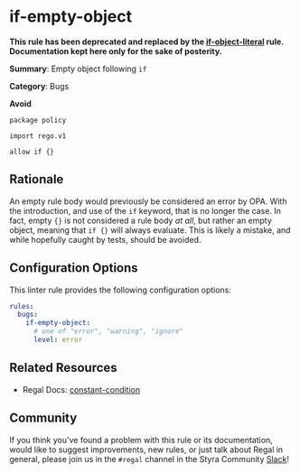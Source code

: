 # if-empty-object

**This rule has been deprecated and replaced by the
[if-object-literal](https://docs.styra.com/regal/rules/bugs/if-object-literal) rule. Documentation kept here only for
the sake of posterity.**

**Summary**: Empty object following `if`

**Category**: Bugs

**Avoid**
```rego
package policy

import rego.v1

allow if {}
```

## Rationale

An empty rule body would previously be considered an error by OPA. With the introduction, and use of the `if` keyword,
that is no longer the case. In fact, empty `{}` is not considered a rule body _at all_, but rather an empty object,
meaning that `if {}` will always evaluate. This is likely a mistake, and while hopefully caught by tests, should be
avoided.

## Configuration Options

This linter rule provides the following configuration options:

```yaml
rules:
  bugs:
    if-empty-object:
      # one of "error", "warning", "ignore"
      level: error
```

## Related Resources

- Regal Docs: [constant-condition](https://docs.styra.com/regal/rules/bugs/constant-condition)

## Community

If you think you've found a problem with this rule or its documentation, would like to suggest improvements, new rules,
or just talk about Regal in general, please join us in the `#regal` channel in the Styra Community
[Slack](https://communityinviter.com/apps/styracommunity/signup)!
